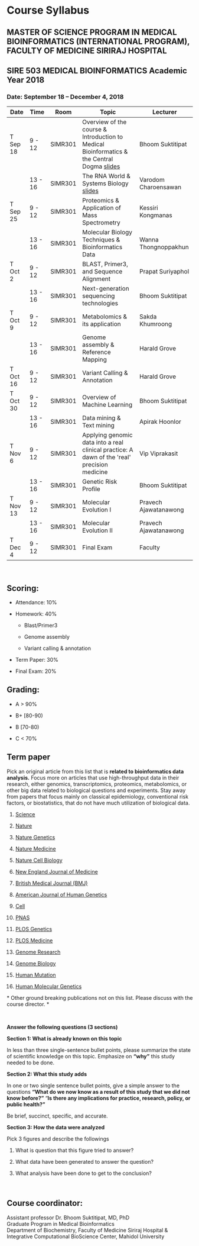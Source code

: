 Course Syllabus
===============

MASTER OF SCIENCE PROGRAM IN MEDICAL BIOINFORMATICS (INTERNATIONAL PROGRAM), FACULTY OF MEDICINE SIRIRAJ HOSPITAL
-----------------------------------------------------------------------------------------------------------------

SIRE 503 MEDICAL BIOINFORMATICS Academic Year 2018
--------------------------------------------------

### Date: September 18 – December 4, 2018

| Date     | Time    | Room    | Topic                                                                                                                       | Lecturer              |
|----------|---------|---------|-----------------------------------------------------------------------------------------------------------------------------|-----------------------|
| T Sep 18 | 9 - 12  | SIMR301 | Overview of the course & Introduction to Medical Bioinformatics & the Central Dogma [slides](./slides/L01_SIRE503_2018.pdf) | Bhoom Suktitipat      |
|          | 13 - 16 | SIMR301 | The RNA World & Systems Biology [slides](./slides/L02_SIRE503_2018.pdf)                                                     | Varodom Charoensawan  |
| T Sep 25 | 9 - 12  | SIMR301 | Proteomics & Application of Mass Spectrometry                                                                               | Kessiri Kongmanas     |
|          | 13 - 16 | SIMR301 | Molecular Biology Techniques & Bioinformatics Data                                                                          | Wanna Thongnoppakhun  |
| T Oct 2  | 9 - 12  | SIMR301 | BLAST, Primer3, and Sequence Alignment                                                                                      | Prapat Suriyaphol     |
|          | 13 - 16 | SIMR301 | Next-generation sequencing technologies                                                                                     | Bhoom Suktitipat      |
| T Oct 9  | 9 - 12  | SIMR301 | Metabolomics & its application                                                                                              | Sakda Khumroong       |
|          | 13 - 16 | SIMR301 | Genome assembly & Reference Mapping                                                                                         | Harald Grove          |
| T Oct 16 | 9 - 12  | SIMR301 | Variant Calling & Annotation                                                                                                | Harald Grove          |
| T Oct 30 | 9 - 12  | SIMR301 | Overview of Machine Learning                                                                                                | Bhoom Suktitipat      |
|          | 13 - 16 | SIMR301 | Data mining & Text mining                                                                                                   | Apirak Hoonlor        |
| T Nov 6  | 9 - 12  | SIMR301 | Applying genomic data into a real clinical practice: A dawn of the 'real' precision medicine                                | Vip Viprakasit        |
|          | 13 - 16 | SIMR301 | Genetic Risk Profile                                                                                                        | Bhoom Suktitipat      |
| T Nov 13 | 9 - 12  | SIMR301 | Molecular Evolution I                                                                                                       | Pravech Ajawatanawong |
|          | 13 - 16 | SIMR301 | Molecular Evolution II                                                                                                      | Pravech Ajawatanawong |
| T Dec 4  | 9 - 12  | SIMR301 | Final Exam                                                                                                                  | Faculty               |

 

Scoring:
--------

-   Attendance: 10%

-   Homework: 40%

    -   Blast/Primer3

    -   Genome assembly

    -   Variant calling & annotation

-   Term Paper: 30%

-   Final Exam: 20%

Grading:
--------

-   A \> 90%

-   B+ [80-90)

-   B [70-80)

-   C \< 70%

Term paper
----------

Pick an original article from this list that is **related to bioinformatics data
analysis.** Focus more on articles that use high-throughput data in their
research, either genomics, transcriptomics, proteomics, metabolomics, or other
big data related to biological questions and experiments. Stay away from papers
that focus mainly on classical epidemiology, conventional risk factors, or
biostatistics, that do not have much utilization of biological data.

1.  [Science](http://science.sciencemag.org/)

2.  [Nature](https://www.nature.com/nature/current-issue)

3.  [Nature Genetics](https://www.nature.com/ng/)

4.  [Nature Medicine](https://www.nature.com/nm/)

5.  [Nature Cell Biology](https://www.nature.com/ncb/)

6.  [New England Journal of Medicine](https://www.nejm.org/)

7.  [British Medical Journal (BMJ)](https://www.bmj.com/)

8.  [American Journal of Human Genetics](https://www.cell.com/ajhg/home)

9.  [Cell](https://www.cell.com/)

10. [PNAS](http://www.pnas.org/)

11. [PLOS Genetics](https://journals.plos.org/plosgenetics/)

12. [PLOS Medicine](https://journals.plos.org/plosmedicine/)

13. [Genome Research](https://genome.cshlp.org/)

14. [Genome Biology](https://genomebiology.biomedcentral.com/)

15. [Human Mutation](https://onlinelibrary.wiley.com/journal/10981004)

16. [Human Molecular Genetics](https://academic.oup.com/hmg/issue)

\* Other ground breaking publications not on this list. Please discuss with the
course director. \*

 

**Answer the following questions (3 sections)**

**Section 1: What is already known on this topic**

In less than three single-sentence bullet points, please summarize the state of
scientific knowledge on this topic. Emphasize on **“why”** this study needed to
be done.

**Section 2: What this study adds**

In one or two single sentence bullet points, give a simple answer to the
questions **“What do we now know as a result of this study that we did not know
before?”** “**Is there any implications for practice, research, policy, or
public health?”**

Be brief, succinct, specific, and accurate.

**Section 3: How the data were analyzed**

Pick 3 figures and describe the followings

1.  What is question that this figure tried to answer?

2.  What data have been generated to answer the question?

3.  What analysis have been done to get to the conclusion?

 

Course coordinator:
-------------------

Assistant professor Dr. Bhoom Suktitipat, MD, PhD  
Graduate Program in Medical Bioinformatics  
Department of Biochemistry, Faculty of Medicine Siriraj Hospital &  
Integrative Computational BioScience Center, Mahidol University
